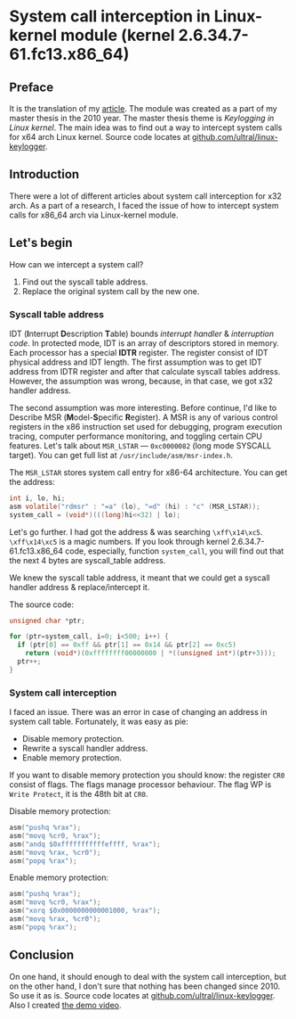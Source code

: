 # System call interception in Linux-kernel module (kernel 2.6.34.7-61.fc13.x86_64)

## Preface

It is the translation of my [article](https://habr.com/post/110369). The module was created as a part of my master thesis in the 2010 year. The master thesis theme is *Keylogging in Linux kernel*. The main idea was to find out a way to intercept system calls for x64 arch Linux kernel. Source code locates at [github.com/ultral/linux-keylogger](https://github.com/ultral/linux-keylogger).

## Introduction

There were a lot of different articles about system call interception for x32 arch. As a part of a research, I faced the issue of how to intercept system calls for x86_64 arch via Linux-kernel module.

## Let's begin

How can we intercept a system call?

1. Find out the syscall table address.
2. Replace the original system call by the new one.

### Syscall table address

IDT (**I**nterrupt **D**escription **T**able) bounds *interrupt handler* & *interruption code*. In protected mode, IDT is an array of descriptors stored in memory. Each processor has a special **IDTR** register. The register consist of IDT physical address and IDT length. The first assumption was to get IDT address from IDTR register and after that calculate syscall tables address. However, the assumption was wrong, because, in that case, we got x32 handler address. 

The second assumption was more interesting. Before continue, I'd like to Describe MSR (**M**odel-**S**pecific **R**egister). A MSR is any of various control registers in the x86 instruction set used for debugging, program execution tracing, computer performance monitoring, and toggling certain CPU features. Let's talk about  `MSR_LSTAR` — `0xc0000082` (long mode SYSCALL target). You can get full list at `/usr/include/asm/msr-index.h`.  

The `MSR_LSTAR` stores system call entry for x86-64 architecture. You can get the address:

```c
int i, lo, hi;
asm volatile("rdmsr" : "=a" (lo), "=d" (hi) : "c" (MSR_LSTAR));
system_call = (void*)(((long)hi<<32) | lo);
```

Let's go further. I had got the address & was searching `\xff\x14\xc5`. `\xff\x14\xc5` is a magic numbers. If you look through kernel 2.6.34.7-61.fc13.x86_64 code, especially, function `system_call`, you will find out that the next 4 bytes are syscall_table address. 

We knew the syscall table address, it meant that we could get a syscall handler address & replace/intercept it.

The source code:

```c
unsigned char *ptr;

for (ptr=system_call, i=0; i<500; i++) {
  if (ptr[0] == 0xff && ptr[1] == 0x14 && ptr[2] == 0xc5)
    return (void*)(0xffffffff00000000 | *((unsigned int*)(ptr+3)));
  ptr++;
}
```

### System call interception

I faced an issue. There was an error in case of changing an address in system call table. Fortunately, it was easy as pie:

* Disable memory protection.
* Rewrite a syscall handler address.
* Enable memory protection.

If you want to disable memory protection you should know: the register `CR0` consist of flags. The flags manage processor behaviour. The flag WP is `Write Protect`, it is the 48th bit at `CR0`.

Disable memory protection:

```c
asm("pushq %rax");
asm("movq %cr0, %rax");
asm("andq $0xfffffffffffeffff, %rax");
asm("movq %rax, %cr0");
asm("popq %rax");
```

Enable memory protection:

```c
asm("pushq %rax");
asm("movq %cr0, %rax");
asm("xorq $0x0000000000001000, %rax");
asm("movq %rax, %cr0");
asm("popq %rax");
```

## Conclusion

On one hand, it should enough to deal with the system call interception, but on the other hand, I don't sure that nothing has been changed since 2010. So use it as is. Source code locates at [github.com/ultral/linux-keylogger](https://github.com/ultral/linux-keylogger). Also I created [the demo video](https://www.youtube.com/watch?v=FgPVCQa0qsw).
